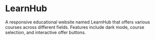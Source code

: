 # LearnHub
A responsive educational website named LearnHub that offers various courses across different fields. Features include dark mode, course selection, and interactive offer buttons.

